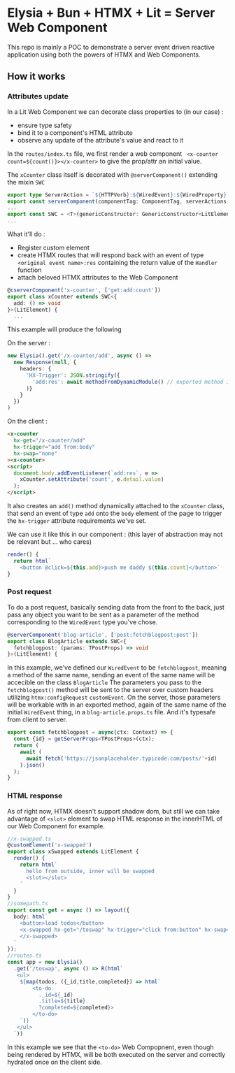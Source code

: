 # Elysia + Bun + HTMX + Lit = Server Web Component

This repo is mainly a POC to demonstrate a server event driven reactive application using both the powers of HTMX and Web Components.

## How it works

### Attributes update
In a Lit Web Component we can decorate class properties to (in our case) :
* ensure type safety
* bind it to a component's HTML attribute
* observe any update of the attribute's value and react to it

In the `routes/index.ts` file, we first render a web component ` <x-counter count=${count()}></x-counter>` to give the prop/attr an initial value.

The `xCounter` class itself is decorated with `@serverComponent()` extending the mixin `SWC`
```typescript
export type ServerAction = `${HTTPVerb}:${WiredEvent}:${WiredProperty}`;
export const serverComponent(componentTag: ComponentTag, serverActions: Array<ServerAction>)
...
export const SWC = <T>(genericConstructor: GenericConstructor<LitElement>): GenericConstructor<T & LitElement>
...
```
What it'll do : 
* Register custom element
* create HTMX routes that will respond back with an event of type `<original event name>:res` containing the return value of the `Handler` function
* attach beloved HTMX attributes to the Web Component

```typescript
@cserverComponent('x-counter', ['get:add:count'])
export class xCounter extends SWC<{
  add: () => void
}>(LitElement) {
  ...
```
This example will produce the following 

On the server :
```typescript
new Elysia().get('/x-counter/add', async () => 
  new Response(null, { 
    headers: {
      'HX-Trigger': JSON.stringify({
        'add:res': await methodFromDynamicModule() // exported method in x-counter.props.ts file
      )}
    }
  })
)
```

On the client : 
```html
<x-counter
  hx-get="/x-counter/add"
  hx-trigger="add from:body"
  hx-swap="none"
><x-counter>
<script>
  document.body.addEventListener(`add:res`, e => 
    xCounter.setAttribute('count', e.detail.value)
  );
</script>
```
It also creates an `add()` method dynamically attached to the `xCounter` class, that send an event of type `add` onto the `body` element of the page to trigger the `hx-trigger` attribute requirements we've set.

We can use it like this in our component : (this layer of abstraction may not be relevant but ... who cares)
```typescript
render() {
  return html`
    <button @click=${this.add}>push me daddy ${this.count}</button>`
}
```

### Post request
To do a post request, basically sending data from the front to the back, just pass any object you want to be sent as a parameter of the method corresponding to the `WiredEvent` type you've chose.
```typescript
@serverComponent('blog-article', ['post:fetchblogpost:post'])
export class BlogArticle extends SWC<{
  fetchblogpost: (params: TPostProps) => void
}>(LitElement) {
```
In this example, we've defined our `WiredEvent` to be `fetchblogpost`, meaning a method of the same name, sending an event of the same name will be accecible on the class `BlogArticle`
The parameters you pass to the `fetchblogpost()` method will be sent to the server over custom headers utilizing `htmx:configRequest` `customEvent`. On the server, those parameters will be workable with in an exported method, again of the same name of the initial `WiredEvent` thing, in a `blog-article.props.ts` file.
And it's typesafe from client to server.
```typescript
export const fetchblogpost = async(ctx: Context) => {
  const {id} = getServerProps<TPostProps>(ctx);
  return (
    await (
      await fetch('https://jsonplaceholder.typicode.com/posts/'+id)
    ).json()
  );
}
```


### HTML response
As of right now, HTMX doesn't support shadow dom, but still we can take advantage of `<slot>` element to swap HTML response in the innerHTML of our Web Component for example.
```typescript
//x-swapped.ts
@customElement('x-swapped')
export class xSwapped extends LitElement {
  render() {
    return html`
      hello from outside, inner will be swapped
      <slot></slot>
    `
  }
}
//somepath.ts
export const get = async () => layout({
  body: html`
    <button>load todos</button>
    <x-swapped hx-get="/toswap" hx-trigger="click from:button" hx-swap="innerHTML">
    </x-swapped>
  `
});
//routes.ts
const app = new Elysia()
  .get('/toswap', async () => R(html`
   <ul>
    ${map(todos, ({_id,title,completed}) => html`
      	<to-do 
          ._id=${_id}
          .title=${title}
          ?completed=${completed}>
        </to-do>
    `)}
   </ul>
  `))
```

In this example we see that the `<to-do>` Web Compopnent, even though being rendered by HTMX, will be both executed on the server and correctly hydrated once on the client side.
